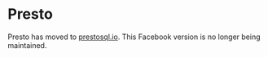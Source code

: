 # Presto 

Presto has moved to [prestosql.io](https://prestosql.io).  This Facebook version is no longer being maintained.
